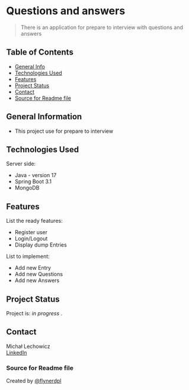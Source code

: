 # Questions and answers
> There is an application for prepare to interview with questions and answers

## Table of Contents
* [General Info](#general-information)
* [Technologies Used](#technologies-used)
* [Features](#features)
* [Project Status](#project-status)
* [Contact](#contact)
* [Source for Readme file](#source-for-readme-file)
<!-- * [License](#license) -->


## General Information
- This project use for prepare to interview

## Technologies Used
Server side:
- Java - version 17
- Spring Boot 3.1
- MongoDB

## Features
List the ready features:
- Register user
- Login/Logout
- Display dump Entries

List to implement:
- Add new Entry
- Add new Questions
- Add new Answers

## Project Status
Project is: _in progress_ .

## Contact
Michał Lechowicz <br />
[LinkedIn](https://www.linkedin.com/in/micha%C5%82-lechowicz/)

### Source for Readme file
Created by [@flynerdpl](https://www.flynerd.pl/)


<!-- Optional -->
<!-- ## License -->
<!-- This project is open source and available under the [... License](). -->

<!-- You don't have to include all sections - just the one's relevant to your project -->
